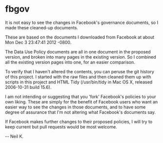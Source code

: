 fbgov
=====

It is not easy to see the changes in Facebook's governance documents, so I made these 
cleaned-up documents. 



These are based on the documents I downloaded from Facebook at about Mon Dec 3 23:47:41 2012 -0800.

The Data Use Policy documents are all in one document in the proposed version, and broken into
many pages in the existing version. So I combined all the existing version pages into one, for
an easier comparison.

To verify that I haven't altered the contents, you can peruse the git history of this project.
I started with the raw files and then cleaned them up with scripts in this project and
HTML Tidy (/usr/bin/tidy in Mac OS X, released 2006-10-31 build 15.6).

I am not intending or suggesting that you 'fork' Facebook's policies to your own liking. 
These are simply for the benefit of Facebook users who want an easier way to see the changes 
in those documents, and to have some degree of assurance that I'm not altering what Facebook's
documents say.

If Facebook makes further changes to their proposed policies, I will try to keep current but
pull requests would be most welcome.

-- Neil K.

